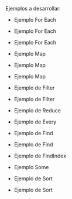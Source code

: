 Ejemplos a desarrollar:

* Ejemplo For Each

* Ejemplo For Each

* Ejemplo For Each

* Ejemplo Map

* Ejemplo Map

* Ejemplo Map

* Ejemplo de Filter

* Ejemplo de Filter

* Ejemplo de Reduce

* Ejemplo de Every

* Ejemplo de Find

* Ejemplo de Find

* Ejemplo de FindIndex

* Ejemplo Some

* Ejemplo de Sort

* Ejemplo de Sort


